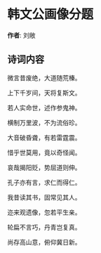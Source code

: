 # 韩文公画像分题

**作者**: 刘敞

## 诗词内容

微言昔废绝，大道随荒榛。

上下千岁间，天将复斯文。

若人实命世，述作参鬼神。

横制万里波，不为流俗珍。

大音破昏聋，有若雷霆震。

惜乎世莫用，竟以奇怪闻。

哀哉揭阳贬，势屈道则伸。

孔子亦有言，求仁而得仁。

我昔读其书，固常见其人。

迩来观遗像，忽若平生亲。

轮扁不言巧，丹青岂复真。

尚存高山意，俯仰冀日新。

